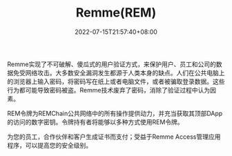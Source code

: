 ﻿---
weight: 
title: "Remme(REM)"
description: "Remme实现了不可破解、傻瓜式的用户验证方式，来保护用户、员工和公司的数据免受网络攻击"
date: 2022-07-15T21:57:40+08:00
lastmod: 2022-07-15T16:45:40+08:00
draft: false
authors: ["seven"]
featuredImage: "remmerem.webp"
link: "https://www.remme.io/"
tags: ["数字代币","Remme(REM)"]
categories: ["navigation"]
navigation: ["数字代币"]
lightgallery: true
toc: true
pinned: false
recommend: false
recommend1: false
---
Remme实现了不可破解、傻瓜式的用户验证方式，来保护用户、员工和公司的数据免受网络攻击。大多数安全漏洞发生都源于人类本身的缺点。人们在公共电脑上的浏览器上输入密码，将密码写在纸上或者电脑文件，或者被骗取登录数据。这些行为都可能导致密码被盗。Remme技术废弃了密码，消除了验证过程中认为因素。

REM令牌为REMChain公共网络中的所有操作提供动力，并充当获取其顶部DApp的访问的数字密钥。令牌持有者将能够以多种方式使用REM令牌。

为您的员工，合作伙伴和客户生成证书而支付；受益于Remme Access管理应用程序，可以提高您的安全级别。